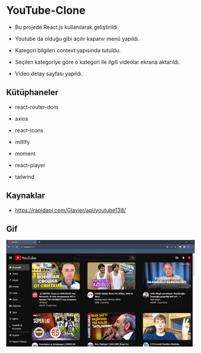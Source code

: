 # YouTube-Clone

- Bu projede React.js kullanılarak geliştirildi.

- Youtube da olduğu gibi açılır kapanır menü yapıldı.

- Kategori bilgileri context yapısında tutuldu.

- Seçilen kategoriye göre o kategori ile ilgili videolar ekrana aktarıldı.

- Video detay sayfası yapıldı.

## Kütüphaneler

- react-router-dom

- axios

- react-icons

- millify

- moment

- react-player

- tailwind

## Kaynaklar

- https://rapidapi.com/Glavier/api/youtube138/

## Gif

<img src="./public/screen.gif" />
